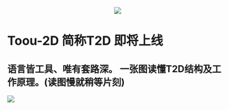 <p align="center"><a href="https://www.toou.net" target="_blank"><img src="http://toou.oss-cn-hangzhou.aliyuncs.com/toou_logo.jpg"></a></p>

# Toou-2D 简称T2D 即将上线

## 语言皆工具、唯有套路深。 一张图读懂T2D结构及工作原理。(读图慢就稍等片刻)

![](http://www.showfl.com/toou2d.png)
